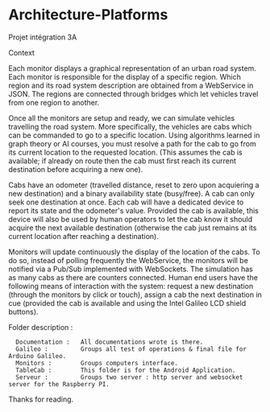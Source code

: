 # Architecture-Platforms
Projet intégration 3A

Context

Each monitor displays a graphical representation of an urban road system. Each monitor is responsible for the display of a specific region. Which region and its road system description are obtained from a WebService in JSON. The regions are connected through bridges which let vehicles travel from one region to another.

Once all the monitors are setup and ready, we can simulate vehicles travelling the road system. More specifically, the vehicles are cabs which can be commanded to go to a specific location. Using algorithms learned in graph theory or AI courses, you must resolve a path for the cab to go from its current location to the requested location. (This assumes the cab is available; if already on route then the cab must first reach its current destination before acquiring a new one).

Cabs have an odometer (travelled distance, reset to zero upon acquiering a new destination) and a binary availability state (busy/free). A cab can only seek one destination at once. Each cab will have a dedicated device to report its state and the odometer's value. Provided the cab is available, this device will also be used by human operators to let the cab know it should acquire the next available destination (otherwise the cab just remains at its current location after reaching a destination).

Monitors will update continuously the display of the location of the cabs. To do so, instead of polling frequently the WebService, the monitors will be notified via a Pub/Sub implemented with WebSockets.
The simulation has as many cabs as there are counters connected.
Human end users have the following means of interaction with the system:
        request a new destination (through the monitors by click or touch),
        assign a cab the next destination in cue (provided the cab is available and using the Intel Galileo LCD shield buttons).


Folder description : 
    
      Documentation :   All documentations wrote is there.
      Galileo :         Groups all test of operations & final file for Arduino Galileo.
      Monitors :        Groups computers interface.
      TableCab :        This folder is for the Android Application.
      Serveur :         Groups two server : http server and websocket server for the Raspberry PI.
      
Thanks for reading.
